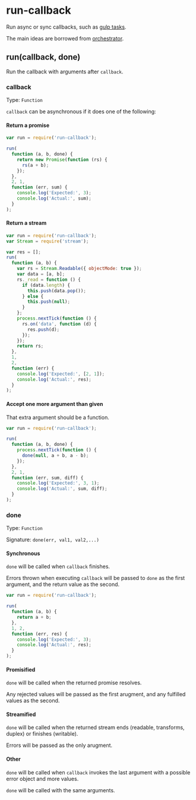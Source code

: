 # run-callback
Run async or sync callbacks, such as [gulp tasks](https://github.com/gulpjs/gulp/blob/master/docs/API.md#fn).

The main ideas are borrowed from [orchestrator](https://github.com/orchestrator/orchestrator/blob/master/lib/runTask.js).

## run(callback, done)

Run the callback with arguments after `callback`.

### callback

Type: `Function`

`callback` can be asynchronous if it does one of the following:

#### Return a promise

```javascript
var run = require('run-callback');

run(
  function (a, b, done) {
    return new Promise(function (rs) {
      rs(a + b);
    });
  },
  2, 1,
  function (err, sum) {
    console.log('Expected:', 3);
    console.log('Actual:', sum);
  }
);

```

#### Return a stream

```javascript
var run = require('run-callback');
var Stream = require('stream');

var res = [];
run(
  function (a, b) {
    var rs = Stream.Readable({ objectMode: true });
    var data = [a, b];
    rs._read = function () {
      if (data.length) {
        this.push(data.pop());
      } else {
        this.push(null);
      }
    };
    process.nextTick(function () {
      rs.on('data', function (d) {
        res.push(d);
      });
    });
    return rs;
  },
  1,
  2,
  function (err) {
    console.log('Expected:', [2, 1]);
    console.log('Actual:', res);
  }
);

```

#### Accept one more argument than given

That extra argument should be a function.

```javascript
var run = require('run-callback');

run(
  function (a, b, done) {
    process.nextTick(function () {
      done(null, a + b, a - b);
    });
  },
  2, 1,
  function (err, sum, diff) {
    console.log('Expected:', 3, 1);
    console.log('Actual:', sum, diff);
  }
);

```

### done

Type: `Function`

Signature: `done(err, val1, val2,...)`

#### Synchronous
`done` will be called when `callback` finishes.

Errors thrown when executing `callback` will be passed to `done` as the first argument,
and the return value as the second.

```javascript
var run = require('run-callback');

run(
  function (a, b) {
    return a + b;
  },
  1, 2,
  function (err, res) {
    console.log('Expected:', 3);
    console.log('Actual:', res);
  }
);

```

#### Promisified
`done` will be called when the returned promise resolves.

Any rejected values will be passed as the first arugment,
and any fulfilled values as the second.

#### Streamified
`done` will be called when the returned stream ends (readable, transforms, duplex) or finishes (writable).

Errors will be passed as the only arugment.

#### Other

`done` will be called when `callback` invokes the last argument with a possible error object and more values.

`done` will be called with the same arguments.

